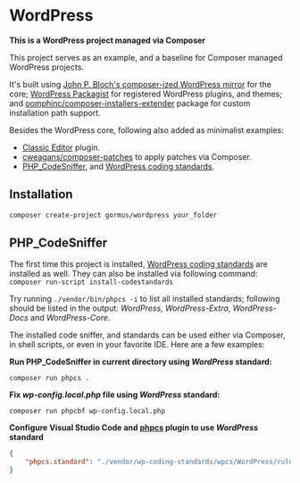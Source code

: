 # WordPress

**This is a WordPress project managed via Composer**

This project serves as an example, and a baseline for Composer managed WordPress projects.

It's built using [John P. Bloch's composer-ized WordPress mirror](https://github.com/johnpbloch/wordpress-core) for the core; [WordPress Packagist](https://wpackagist.org/) for registered WordPress plugins, and themes; and [oomphinc/composer-installers-extender]() package for custom installation path support.

Besides the WordPress core, following also added as minimalist examples:

* [Classic Editor](https://wordpress.org/plugins/classic-editor/) plugin.
* [cweagans/composer-patches](https://packagist.org/packages/cweagans/composer-patches) to apply patches via Composer.
* [PHP_CodeSniffer](https://github.com/squizlabs/PHP_CodeSniffer), and [WordPress coding standards](https://github.com/WordPress/WordPress-Coding-Standards).

## Installation
```sh
composer create-project gormus/wordpress your_folder
```

## PHP_CodeSniffer
The first time this project is installed, [WordPress coding standards](https://github.com/WordPress/WordPress-Coding-Standards#rulesets) are installed as well. They can also be installed via following command:
`composer run-script install-codestandards`

Try running `./vendor/bin/phpcs -i` to list all installed standards; following should be listed in the output:
_WordPress_, _WordPress-Extra_, _WordPress-Docs_ and _WordPress-Core_.

The installed code sniffer, and standards can be used either via Composer, in shell scripts, or even in your favorite IDE. Here are a few examples:

**Run PHP_CodeSniffer in current directory using _WordPress_ standard:**

`composer run phpcs .`

**Fix _wp-config.local.php_ file using _WordPress_ standard:**

`composer run phpcbf wp-config.local.php`

**Configure Visual Studio Code and [phpcs](https://marketplace.visualstudio.com/items?itemName=ikappas.phpcs) plugin to use _WordPress_ standard**

```settings.json
{
    "phpcs.standard": "./vendor/wp-coding-standards/wpcs/WordPress/ruleset.xml"
}
```
